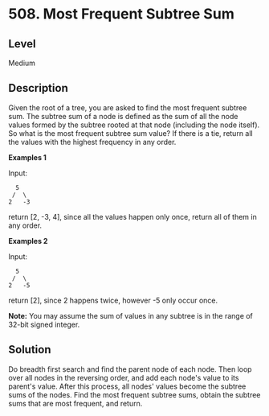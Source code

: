 # 508. Most Frequent Subtree Sum
## Level
Medium

## Description
Given the root of a tree, you are asked to find the most frequent subtree sum. The subtree sum of a node is defined as the sum of all the node values formed by the subtree rooted at that node (including the node itself). So what is the most frequent subtree sum value? If there is a tie, return all the values with the highest frequency in any order.

**Examples 1**

Input:
```
  5
 /  \
2   -3
```
return [2, -3, 4], since all the values happen only once, return all of them in any order.

**Examples 2**

Input:
```
  5
 /  \
2   -5
```
return [2], since 2 happens twice, however -5 only occur once.

**Note:** You may assume the sum of values in any subtree is in the range of 32-bit signed integer.

## Solution
Do breadth first search and find the parent node of each node. Then loop over all nodes in the reversing order, and add each node's value to its parent's value. After this process, all nodes' values become the subtree sums of the nodes. Find the most frequent subtree sums, obtain the subtree sums that are most frequent, and return.
